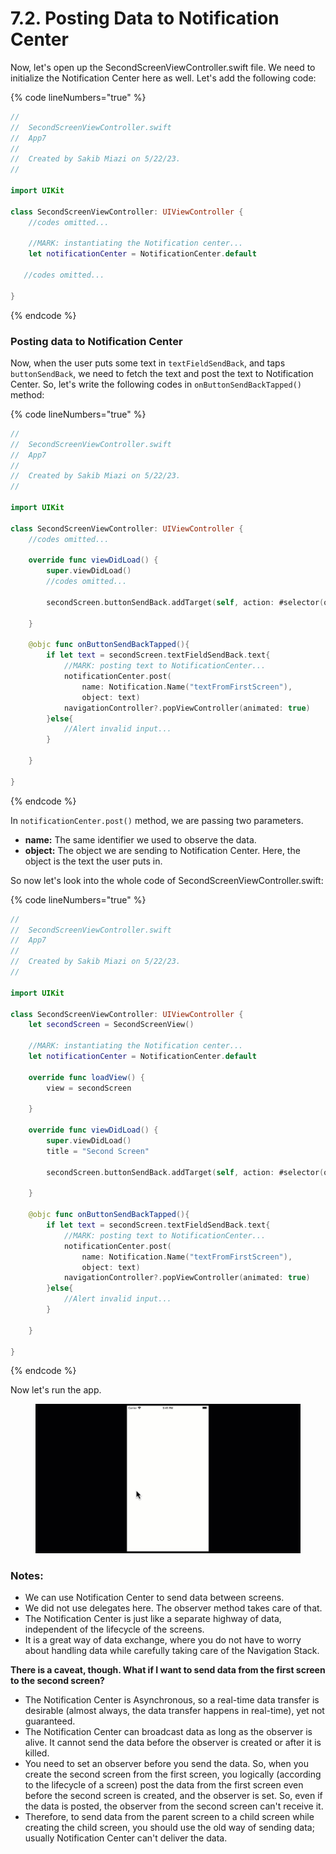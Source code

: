 # 7.2. Posting Data to Notification Center

Now, let's open up the SecondScreenViewController.swift file. We need to initialize the Notification Center here as well. Let's add the following code:

{% code lineNumbers="true" %}
```swift
//
//  SecondScreenViewController.swift
//  App7
//
//  Created by Sakib Miazi on 5/22/23.
//

import UIKit

class SecondScreenViewController: UIViewController {
    //codes omitted...
    
    //MARK: instantiating the Notification center...
    let notificationCenter = NotificationCenter.default
    
   //codes omitted...

}

```
{% endcode %}

### Posting data to Notification Center

Now, when the user puts some text in `textFieldSendBack`, and taps `buttonSendBack`, we need to fetch the text and post the text to Notification Center. So, let's write the following codes in `onButtonSendBackTapped()` method:

{% code lineNumbers="true" %}
```swift
//
//  SecondScreenViewController.swift
//  App7
//
//  Created by Sakib Miazi on 5/22/23.
//

import UIKit

class SecondScreenViewController: UIViewController {
    //codes omitted...
    
    override func viewDidLoad() {
        super.viewDidLoad()
        //codes omitted...
        
        secondScreen.buttonSendBack.addTarget(self, action: #selector(onButtonSendBackTapped), for: .touchUpInside)
        
    }
    
    @objc func onButtonSendBackTapped(){
        if let text = secondScreen.textFieldSendBack.text{
            //MARK: posting text to NotificationCenter...
            notificationCenter.post(
                name: Notification.Name("textFromFirstScreen"),
                object: text)
            navigationController?.popViewController(animated: true)
        }else{
            //Alert invalid input...
        }
        
    }

}

```
{% endcode %}

In `notificationCenter.post()` method, we are passing two parameters.

* **name:** The same identifier we used to observe the data.
* **object:** The object we are sending to Notification Center. Here, the object is the text the user puts in.

So now let's look into the whole code of SecondScreenViewController.swift:

{% code lineNumbers="true" %}
```swift
//
//  SecondScreenViewController.swift
//  App7
//
//  Created by Sakib Miazi on 5/22/23.
//

import UIKit

class SecondScreenViewController: UIViewController {
    let secondScreen = SecondScreenView()
    
    //MARK: instantiating the Notification center...
    let notificationCenter = NotificationCenter.default
    
    override func loadView() {
        view = secondScreen
    
    }
    
    override func viewDidLoad() {
        super.viewDidLoad()
        title = "Second Screen"
        
        secondScreen.buttonSendBack.addTarget(self, action: #selector(onButtonSendBackTapped), for: .touchUpInside)
        
    }
    
    @objc func onButtonSendBackTapped(){
        if let text = secondScreen.textFieldSendBack.text{
            //MARK: posting text to NotificationCenter...
            notificationCenter.post(
                name: Notification.Name("textFromFirstScreen"),
                object: text)
            navigationController?.popViewController(animated: true)
        }else{
            //Alert invalid input...
        }
        
    }

}

```
{% endcode %}

Now let's run the app.

<figure><img src="../.gitbook/assets/7.2 (2) (1).gif" alt=""><figcaption></figcaption></figure>

### Notes:

* We can use Notification Center to send data between screens.
* We did not use delegates here. The observer method takes care of that.
* The Notification Center is just like a separate highway of data, independent of the lifecycle of the screens.
* It is a great way of data exchange, where you do not have to worry about handling data while carefully taking care of the Navigation Stack.

**There is a caveat, though. What if I want to send data from the first screen to the second screen?**

* The Notification Center is Asynchronous, so a real-time data transfer is desirable (almost always, the data transfer happens in real-time), yet not guaranteed.
* The Notification Center can broadcast data as long as the observer is alive. It cannot send the data before the observer is created or after it is killed.
* You need to set an observer before you send the data. So, when you create the second screen from the first screen, you logically (according to the lifecycle of a screen) post the data from the first screen even before the second screen is created, and the observer is set. So, even if the data is posted, the observer from the second screen can't receive it.
* Therefore, to send data from the parent screen to a child screen while creating the child screen, you should use the old way of sending data; usually Notification Center can't deliver the data.
